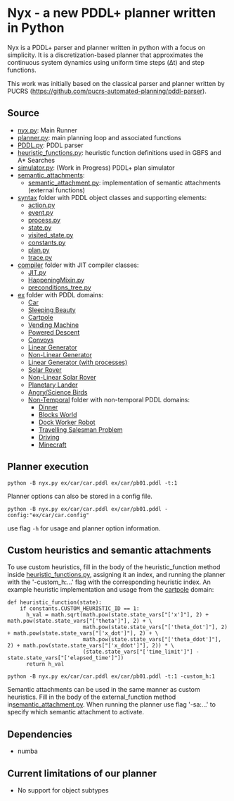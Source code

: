 # Nyx - a new PDDL+ planner written in Python

Nyx is a PDDL+ parser and planner written in python with a focus on simplicity. It is a discretization-based planner that approximates the continuous system dynamics using uniform time steps (Δt) and step functions.


This work was initially based on the classical parser and planner written by PUCRS (https://github.com/pucrs-automated-planning/pddl-parser).

## Source
- [nyx.py](nyx.py): Main Runner
- [planner.py](planner.py): main planning loop and associated functions
- [PDDL.py](PDDL.py): PDDL parser
- [heuristic_functions.py](heuristic_functions.py): heuristic function definitions used in GBFS and A* Searches
- [simulator.py](simulator.py): (Work in Progress) PDDL+ plan simulator
- [semantic_attachments](semantic_attachments/):
  - [semantic_attachment.py](semantic_attachments/semantic_attachment.py): implementation of  semantic attachments (external functions)
- [syntax](syntax/) folder with PDDL object classes and supporting elements:
  - [action.py](syntax/action.py) 
  - [event.py](syntax/event.py) 
  - [process.py](syntax/process.py)
  - [state.py](syntax/state.py)
  - [visited_state.py](syntax/visited_state.py)
  - [constants.py](syntax/constants.py)
  - [plan.py](syntax/plan.py)
  - [trace.py](syntax/trace.py)
- [compiler](compiler/) folder with JIT compiler classes:
  - [JIT.py](compiler/JIT.py)
  - [HappeningMixin.py](compiler/HappeningMixin.py)
  - [preconditions_tree.py](compiler/preconditions_tree.py)
- [ex](ex/) folder with PDDL domains:
  - [Car](ex/car)
  - [Sleeping Beauty](ex/sleeping_beauty/)
  - [Cartpole](ex/cartpole/)
  - [Vending Machine](ex/vending_machine/)
  - [Powered Descent](ex/1D-powered-descent/)
  - [Convoys](ex/convoys_mt/)
  - [Linear Generator](ex/linear-generator/)
  - [Non-Linear Generator](ex/non-linear-generator/)
  - [Linear Generator (with processes)](ex/lg_process/)
  - [Solar Rover](ex/solar-rover/)
  - [Non-Linear Solar Rover](ex/non-linear-solar-rover/)
  - [Planetary Lander](ex/planetary/)
  - [Angry/Science Birds](ex/sb/)
  - [Non-Temporal](ex/non-temporal/) folder with non-temporal PDDL domains:
	  - [Dinner](ex/non-temporal/dinner/)
	  - [Blocks World](ex/non-temporal/blocksworld/)
	  - [Dock Worker Robot](ex/non-temporal/dwr/)
	  - [Travelling Salesman Problem](ex/non-temporal/tsp/)
    - [Driving](ex/non-temporal/driving/)
    - [Minecraft](ex/non-temporal/minecraft/)

## Planner execution
```Shell
python -B nyx.py ex/car/car.pddl ex/car/pb01.pddl -t:1
```

Planner options can also be stored in a config file.
```Shell
python -B nyx.py ex/car/car.pddl ex/car/pb01.pddl -config:"ex/car/car.config"
```

use flag ```-h``` for usage and planner option information.


## Custom heuristics and semantic attachments
To use custom heuristics, fill in the body of the heuristic_function method inside [heuristic_functions.py](heuristic_functions.py), assigning it an index, and running the planner with the '-custom_h:...' flag with the corresponding heuristic index. 
An example heuristic implementation and usage from the [cartpole](ex/cartpole/) domain: 

```
def heuristic_function(state):
    if constants.CUSTOM_HEURISTIC_ID == 1:
      h_val = math.sqrt(math.pow(state.state_vars["['x']"], 2) + math.pow(state.state_vars["['theta']"], 2) + \
                        math.pow(state.state_vars["['theta_dot']"], 2) + math.pow(state.state_vars["['x_dot']"], 2) + \
                        math.pow(state.state_vars["['theta_ddot']"], 2) + math.pow(state.state_vars["['x_ddot']"], 2)) * \
                        (state.state_vars["['time_limit']"] - state.state_vars["['elapsed_time']"])
      return h_val
```

```Shell
python -B nyx.py ex/car/car.pddl ex/car/pb01.pddl -t:1 -custom_h:1
```

Semantic attachments can be used in the same manner as custom heuristics. Fill in the body of the external_function method in[semantic_attachment.py](semantic_attachments/semantic_attachment.py). When running the planner use flag '-sa:...' to specify which semantic attachment to activate. 

## Dependencies
- numba

## Current limitations of our planner
- No support for object subtypes
